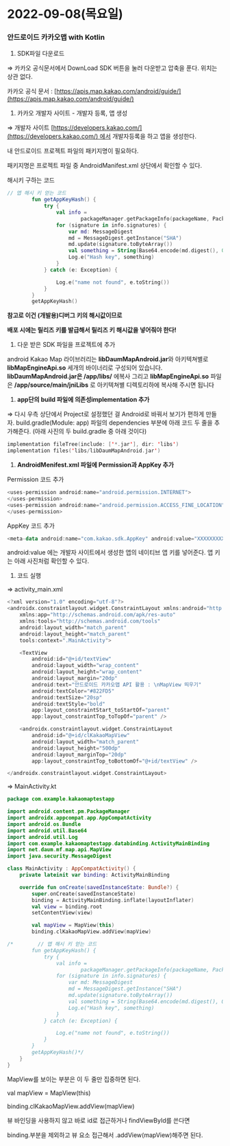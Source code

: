# 2022-09-08(목요일)

### 안드로이드 카카오맵 with Kotlin

1. SDK파일 다운로드 

⇒  카카오 공식문서에서 DownLoad SDK 버튼을 눌러 다운받고 압축을 푼다. 위치는 상관 없다.

카카오 공식 문서 : [https://apis.map.kakao.com/android/guide/](https://apis.map.kakao.com/android/guide/)

1. 카카오 개발자 사이트 - 개발자 등록, 앱 생성

⇒ 개발자 사이트 [https://developers.kakao.com/](https://developers.kakao.com/) 에서 개발자등록을 하고 앱을 생성한다.

내 안드로이드 프로젝트 파일의 패키지명이 필요하다.

패키지명은 프로젝트 파일 중 AndroidManifest.xml 상단에서 확인할 수 있다.

해시키 구하는 코드

```kotlin
// 앱 해시 키 얻는 코드
        fun getAppKeyHash() {
            try {
                val info =
                        packageManager.getPackageInfo(packageName, PackageManager.GET_SIGNATURES)
                for (signature in info.signatures) {
                    var md: MessageDigest
                    md = MessageDigest.getInstance("SHA")
                    md.update(signature.toByteArray())
                    val something = String(Base64.encode(md.digest(), 0))
                    Log.e("Hash key", something)
                }
            } catch (e: Exception) {

                Log.e("name not found", e.toString())
            }
        }
        getAppKeyHash()
```

**참고로 이건 (개발용)디버그 키의 해시값이므로**

**배포 시에는 릴리즈 키를 발급해서 릴리즈 키 해시값을 넣어줘야 한다!**

1. 다운 받은 SDK 파일을 프로젝트에 추가 

android Kakao Map 라이브러리는 **libDaumMapAndroid.jar**와 아키텍쳐별로 **libMapEngineApi.so** 
세개의 바이너리로 구성되어 있습니다. **libDaumMapAndroid.jar은 /app/libs/** 에복사 그리고 **libMapEngineApi.so** 파일은 **/app/source/main/jniLibs** 로 아키텍쳐별 디렉토리하에 복사해 주시면 됩니다

1. **app단의 build 파일에 의존성implementation 추가**

⇒  다시 우측 상단에서 Project로 설정했던 걸 Android로 바꿔서 보기가 편하게 만들자.
build.gradle(Module: app) 파일의 dependencies 부분에 아래 코드 두 줄을 추가해준다.
(아래 사진의 두 build.gradle 중 아래 것이다)

```kotlin
implementation fileTree(include: ['*.jar'], dir: 'libs')
implementation files('libs/libDaumMapAndroid.jar')
```

1. **AndroidMenifest.xml 파일에 Permission과 AppKey 추가**

Permission 코드 추가

```kotlin
<uses-permission android:name="android.permission.INTERNET">
</uses-permission>
<uses-permission android:name="android.permission.ACCESS_FINE_LOCATION">
</uses-permission>
```

AppKey 코드 추가

```kotlin
<meta-data android:name="com.kakao.sdk.AppKey" android:value="XXXXXXXXXXXXXXXXXXXXXXXXXXXX"/>
```

android:value 에는 개발자 사이트에서 생성한 앱의 네이티브 앱 키를 넣어준다.
앱 키는 아래 사진처럼 확인할 수 있다.

1. 코드 실행

⇒ activity_main.xml

```kotlin
<?xml version="1.0" encoding="utf-8"?>
<androidx.constraintlayout.widget.ConstraintLayout xmlns:android="http://schemas.android.com/apk/res/android"
    xmlns:app="http://schemas.android.com/apk/res-auto"
    xmlns:tools="http://schemas.android.com/tools"
    android:layout_width="match_parent"
    android:layout_height="match_parent"
    tools:context=".MainActivity">

    <TextView
        android:id="@+id/textView"
        android:layout_width="wrap_content"
        android:layout_height="wrap_content"
        android:layout_margin="20dp"
        android:text="안드로이드 카카오맵 API 활용 : \nMapView 띄우기"
        android:textColor="#822FD5"
        android:textSize="20sp"
        android:textStyle="bold"
        app:layout_constraintStart_toStartOf="parent"
        app:layout_constraintTop_toTopOf="parent" />

    <androidx.constraintlayout.widget.ConstraintLayout
        android:id="@+id/clKakaoMapView"
        android:layout_width="match_parent"
        android:layout_height="500dp"
        android:layout_marginTop="20dp"
        app:layout_constraintTop_toBottomOf="@+id/textView" />

</androidx.constraintlayout.widget.ConstraintLayout>
```

⇒ MainActivity.kt

```kotlin
package com.example.kakaomaptestapp

import android.content.pm.PackageManager
import androidx.appcompat.app.AppCompatActivity
import android.os.Bundle
import android.util.Base64
import android.util.Log
import com.example.kakaomaptestapp.databinding.ActivityMainBinding
import net.daum.mf.map.api.MapView
import java.security.MessageDigest

class MainActivity : AppCompatActivity() {
    private lateinit var binding: ActivityMainBinding

    override fun onCreate(savedInstanceState: Bundle?) {
        super.onCreate(savedInstanceState)
        binding = ActivityMainBinding.inflate(layoutInflater)
        val view = binding.root
        setContentView(view)

        val mapView = MapView(this)
        binding.clKakaoMapView.addView(mapView)

/*        // 앱 해시 키 얻는 코드
        fun getAppKeyHash() {
            try {
                val info =
                        packageManager.getPackageInfo(packageName, PackageManager.GET_SIGNATURES)
                for (signature in info.signatures) {
                    var md: MessageDigest
                    md = MessageDigest.getInstance("SHA")
                    md.update(signature.toByteArray())
                    val something = String(Base64.encode(md.digest(), 0))
                    Log.e("Hash key", something)
                }
            } catch (e: Exception) {

                Log.e("name not found", e.toString())
            }
        }
        getAppKeyHash()*/
    }
}
```

MapView를 보이는 부분은 이 두 줄만 집중하면 된다.

val mapView = MapView(this)         

binding.clKakaoMapView.addView(mapView)

뷰 바인딩을 사용하지 않고 바로 id로 접근하거나 findViewById를 쓴다면

binding.부분을 제외하고 뷰 요소 접근해서 .addView(mapView)해주면 된다.